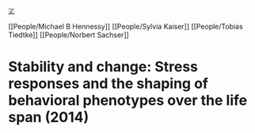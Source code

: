 [🇿](zotero://select/library/items/MUPV548S)

[[People/Michael B Hennessy]] [[People/Sylvia Kaiser]] [[People/Tobias Tiedtke]] [[People/Norbert Sachser]] 
# Stability and change: Stress responses and the shaping of behavioral phenotypes over the life span (2014)

